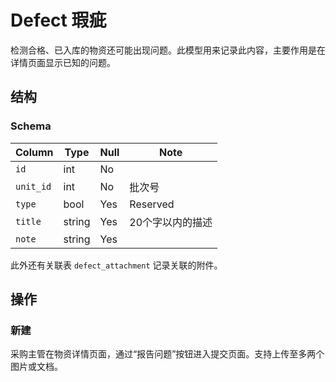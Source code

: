 # Defect 瑕疵
检测合格、已入库的物资还可能出现问题。此模型用来记录此内容，主要作用是在详情页面显示已知的问题。

结构
---------------------------------------------------------------------
### Schema
Column                              | Type      | Null | Note
------------------------------------|-----------|------|-------
`id`                                | int       | No   | 
`unit_id`                           | int       | No   | 批次号
`type`                              | bool      | Yes  | Reserved 
`title`                             | string    | Yes  | 20个字以内的描述
`note`                              | string    | Yes  | 

此外还有关联表 `defect_attachment` 记录关联的附件。

操作
---------------------------------------------------------------------

### 新建
采购主管在物资详情页面，通过“报告问题”按钮进入提交页面。支持上传至多两个图片或文档。
